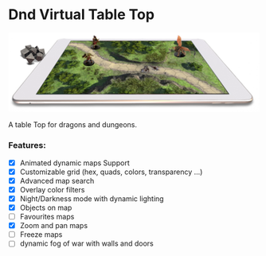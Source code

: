 # Dnd Virtual Table Top

![](./assets/images/preview.png "Preview")

A table Top for dragons and dungeons.

### Features:

* [X] Animated dynamic maps Support
* [X] Customizable grid (hex, quads, colors, transparency ...)
* [X] Advanced map search
* [X] Overlay color filters
* [X] Night/Darkness mode with dynamic lighting
* [X] Objects on map
* [ ] Favourites maps
* [X] Zoom and pan maps
* [ ] Freeze maps
* [ ] dynamic fog of war with walls and doors
